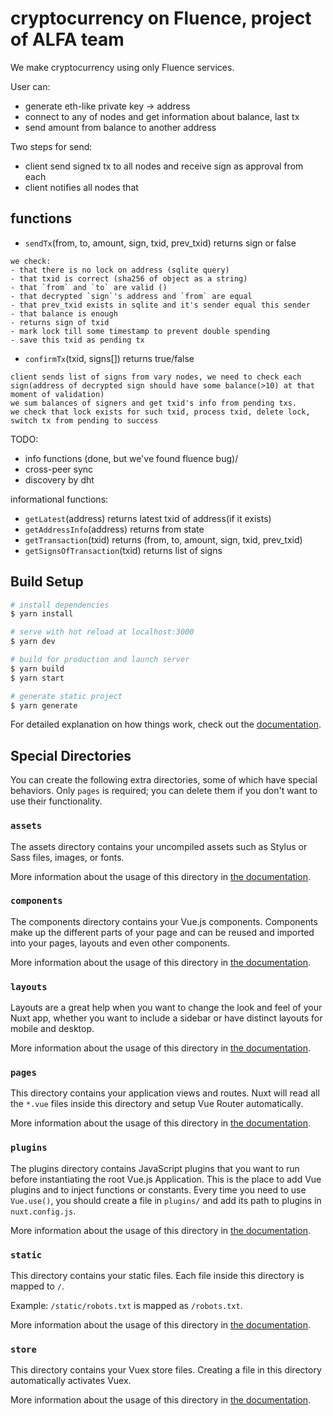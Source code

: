 # cryptocurrency on Fluence, project of ALFA team
We make cryptocurrency using only Fluence services. 

User can:
- generate eth-like private key -> address
- connect to any of nodes and get information about balance, last tx
- send amount from balance to another address 

Two steps for send:
- client send signed tx to all nodes and receive sign as approval from each
- client notifies all nodes that


## functions
- `sendTx`(from, to, amount, sign, txid, prev_txid) returns sign or false
```
we check:
- that there is no lock on address (sqlite query)
- that txid is correct (sha256 of object as a string)
- that `from` and `to` are valid ()
- that decrypted `sign`'s address and `from` are equal
- that prev_txid exists in sqlite and it's sender equal this sender
- that balance is enough
- returns sign of txid
- mark lock till some timestamp to prevent double spending
- save this txid as pending tx
```
- `confirmTx`(txid, signs[]) returns true/false
```
client sends list of signs from vary nodes, we need to check each sign(address of decrypted sign should have some balance(>10) at that moment of validation)
we sum balances of signers and get txid's info from pending txs.
we check that lock exists for such txid, process txid, delete lock, switch tx from pending to success 
```

TODO:
- info functions (done, but we've found fluence bug)/
- cross-peer sync
- discovery by dht

informational functions:
- `getLatest`(address) returns latest txid of address(if it exists)
- `getAddressInfo`(address) returns from state
- `getTransaction`(txid) returns (from, to, amount, sign, txid, prev_txid)
- `getSignsOfTransaction`(txid) returns list of signs



## Build Setup

```bash
# install dependencies
$ yarn install

# serve with hot reload at localhost:3000
$ yarn dev

# build for production and launch server
$ yarn build
$ yarn start

# generate static project
$ yarn generate
```

For detailed explanation on how things work, check out the [documentation](https://nuxtjs.org).

## Special Directories

You can create the following extra directories, some of which have special behaviors. Only `pages` is required; you can delete them if you don't want to use their functionality.

### `assets`

The assets directory contains your uncompiled assets such as Stylus or Sass files, images, or fonts.

More information about the usage of this directory in [the documentation](https://nuxtjs.org/docs/2.x/directory-structure/assets).

### `components`

The components directory contains your Vue.js components. Components make up the different parts of your page and can be reused and imported into your pages, layouts and even other components.

More information about the usage of this directory in [the documentation](https://nuxtjs.org/docs/2.x/directory-structure/components).

### `layouts`

Layouts are a great help when you want to change the look and feel of your Nuxt app, whether you want to include a sidebar or have distinct layouts for mobile and desktop.

More information about the usage of this directory in [the documentation](https://nuxtjs.org/docs/2.x/directory-structure/layouts).


### `pages`

This directory contains your application views and routes. Nuxt will read all the `*.vue` files inside this directory and setup Vue Router automatically.

More information about the usage of this directory in [the documentation](https://nuxtjs.org/docs/2.x/get-started/routing).

### `plugins`

The plugins directory contains JavaScript plugins that you want to run before instantiating the root Vue.js Application. This is the place to add Vue plugins and to inject functions or constants. Every time you need to use `Vue.use()`, you should create a file in `plugins/` and add its path to plugins in `nuxt.config.js`.

More information about the usage of this directory in [the documentation](https://nuxtjs.org/docs/2.x/directory-structure/plugins).

### `static`

This directory contains your static files. Each file inside this directory is mapped to `/`.

Example: `/static/robots.txt` is mapped as `/robots.txt`.

More information about the usage of this directory in [the documentation](https://nuxtjs.org/docs/2.x/directory-structure/static).

### `store`

This directory contains your Vuex store files. Creating a file in this directory automatically activates Vuex.

More information about the usage of this directory in [the documentation](https://nuxtjs.org/docs/2.x/directory-structure/store).
